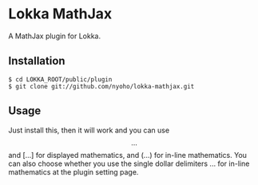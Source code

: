 # Lokka MathJax

A MathJax plugin for Lokka.

## Installation

    $ cd LOKKA_ROOT/public/plugin
    $ git clone git://github.com/nyoho/lokka-mathjax.git

## Usage

Just install this, then it will work and you can use $$...$$ and \[...\] for displayed mathematics, and \(...\) for in-line mathematics.
You can also choose whether you use the single dollar delimiters $...$ for in-line mathematics at the plugin setting page.
